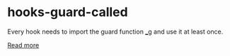 # hooks-guard-called

Every hook needs to import the guard function [_g](https://xrpl-hooks.readme.io/docs/loops-and-guarding#the-guard-function) and use it at least once.

[Read more](https://xrpl-hooks.readme.io/docs/loops-and-guarding)
